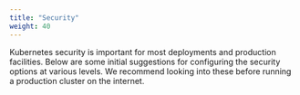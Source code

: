 ```yaml
---
title: "Security"
weight: 40
---
```


Kubernetes security is important for most deployments and production facilities. Below are some initial suggestions for configuring the security options at various levels. We recommend looking into these before running a production cluster on the internet.